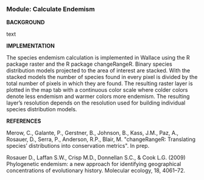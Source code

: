 ### **Module: Calculate Endemism**

**BACKGROUND**

text

**IMPLEMENTATION**

The species endemism calculation is implemented in Wallace using the R package raster and the R package changeRangeR. Binary species distribution models projected to the area of interest are stacked. With the stacked models the number of species found in every pixel is divided by the total number of pixels in which they are found. The resulting raster layer is plotted in the map tab with a continuous color scale where colder colors denote less endemism and warmer colors more endemism. The resulting layer’s resolution depends on the resolution used for building individual species distribution models. 

**REFERENCES**

Merow, C., Galante, P., Gerstner, B., Johnson, B., Kass, J.M., Paz, A., Rosauer, D., Serra, P., Anderson, R.P., Blair, M. "changeRangeR: Translating species’ distributions into conservation metrics". In prep.

Rosauer D., Laffan S.W., Crisp M.D., Donnellan S.C., & Cook L.G. (2009) Phylogenetic endemism: a new approach for identifying geographical concentrations of evolutionary history. Molecular ecology, 18, 4061–72. 

